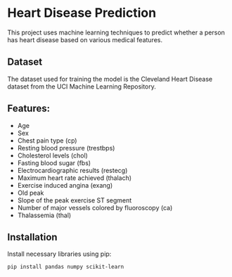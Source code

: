 # Heart Disease Prediction

This project uses machine learning techniques to predict whether a person has heart disease based on various medical features.

## Dataset
The dataset used for training the model is the Cleveland Heart Disease dataset from the UCI Machine Learning Repository.

## Features:
- Age
- Sex
- Chest pain type (cp)
- Resting blood pressure (trestbps)
- Cholesterol levels (chol)
- Fasting blood sugar (fbs)
- Electrocardiographic results (restecg)
- Maximum heart rate achieved (thalach)
- Exercise induced angina (exang)
- Old peak
- Slope of the peak exercise ST segment
- Number of major vessels colored by fluoroscopy (ca)
- Thalassemia (thal)

## Installation
Install necessary libraries using pip:

```bash
pip install pandas numpy scikit-learn
